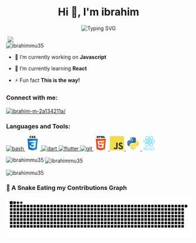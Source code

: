 <h1 align="center">Hi 👋, I'm ibrahim</h1>
<p align="center"><img src="https://readme-typing-svg.demolab.com?font=Miniver&size=30&duration=3000&pause=250&color=EE5BFF&center=true&vCenter=true&width=435&lines=A+passionate+fullstack+developer;Always+learning+new+things;Computer+Science;Software+Development" alt="Typing SVG" /></p>
<img align="right"  width="500" src="https://cdn.dribbble.com/users/1162077/screenshots/3848914/programmer.gif"/>

<p align="left"> <img src="https://komarev.com/ghpvc/?username=ibrahimmu35&label=Profile%20views&color=0e75b6&style=flat" alt="ibrahimmu35" /> </p>

- 🔭 I’m currently working on **Javascript**

- 🌱 I’m currently learning **React**

- ⚡ Fun fact **This is the way!**

<h3 align="left">Connect with me:</h3>
<p align="left">
<a href="https://linkedin.com/in/ibrahim-m-2a134211a/" target="blank"><img align="center" src="https://raw.githubusercontent.com/rahuldkjain/github-profile-readme-generator/master/src/images/icons/Social/linked-in-alt.svg" alt="ibrahim-m-2a134211a/" height="30" width="40" /></a>
</p>

<h3 align="left">Languages and Tools:</h3>
<p align="left"> <a href="https://www.gnu.org/software/bash/" target="_blank" rel="noreferrer"> <img src="https://www.vectorlogo.zone/logos/gnu_bash/gnu_bash-icon.svg" alt="bash" width="40" height="40"/> </a> <a href="https://www.w3schools.com/css/" target="_blank" rel="noreferrer"> <img src="https://raw.githubusercontent.com/devicons/devicon/master/icons/css3/css3-original-wordmark.svg" alt="css3" width="40" height="40"/> </a> <a href="https://dart.dev" target="_blank" rel="noreferrer"> <img src="https://www.vectorlogo.zone/logos/dartlang/dartlang-icon.svg" alt="dart" width="40" height="40"/> </a> <a href="https://flutter.dev" target="_blank" rel="noreferrer"> <img src="https://www.vectorlogo.zone/logos/flutterio/flutterio-icon.svg" alt="flutter" width="40" height="40"/> </a> <a href="https://git-scm.com/" target="_blank" rel="noreferrer"> <img src="https://www.vectorlogo.zone/logos/git-scm/git-scm-icon.svg" alt="git" width="40" height="40"/> </a> <a href="https://www.w3.org/html/" target="_blank" rel="noreferrer"> <img src="https://raw.githubusercontent.com/devicons/devicon/master/icons/html5/html5-original-wordmark.svg" alt="html5" width="40" height="40"/> </a> <a href="https://developer.mozilla.org/en-US/docs/Web/JavaScript" target="_blank" rel="noreferrer"> <img src="https://raw.githubusercontent.com/devicons/devicon/master/icons/javascript/javascript-original.svg" alt="javascript" width="40" height="40"/> </a> <a href="https://www.python.org" target="_blank" rel="noreferrer"> <img src="https://raw.githubusercontent.com/devicons/devicon/master/icons/python/python-original.svg" alt="python" width="40" height="40"/> </a> <a href="https://reactjs.org/" target="_blank" rel="noreferrer"> <img src="https://raw.githubusercontent.com/devicons/devicon/master/icons/react/react-original-wordmark.svg" alt="react" width="40" height="40"/> </a> </p>

<p><img align="left" src="https://github-readme-stats.vercel.app/api/top-langs?username=ibrahimmu35&show_icons=true&locale=en&layout=compact" alt="ibrahimmu35" /></p>

<p>&nbsp;<img align="center" src="https://github-readme-stats.vercel.app/api?username=ibrahimmu35&show_icons=true&locale=en" alt="ibrahimmu35" /></p>

<p><img align="center" src="https://github-readme-streak-stats.herokuapp.com/?user=ibrahimmu35&" alt="ibrahimmu35" /></p>
<h3 align="left">🐍 A Snake Eating my Contributions Graph</h3>

<img src="https://github.com/ibrahimMU35/readme_files/blob/main/github-contribution-grid-snake.svg"/>
